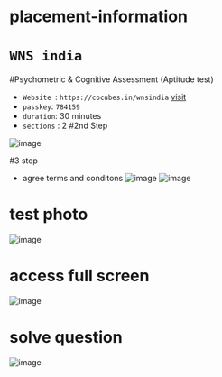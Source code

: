 # placement-information


# `WNS india`

#Psychometric & Cognitive Assessment (Aptitude test)

- `Website `: `https://cocubes.in/wnsindia` [visit](https://cocubes.in/wnsindia)
- `passkey`: `784159`
- `duration`: 30 minutes
- `sections` : 2
#2nd Step


![image](https://github.com/Krishna-sm/placement-information/assets/105251808/81bd3242-0e44-4f81-819d-c4e6e68e23eb)


#3 step
- agree terms and conditons
![image](https://github.com/Krishna-sm/placement-information/assets/105251808/c46c0c49-8a12-4d83-a471-7da06de42454)
![image](https://github.com/Krishna-sm/placement-information/assets/105251808/8489cecf-1765-4440-9022-fd12cf6ae88b)


# test photo
![image](https://github.com/Krishna-sm/placement-information/assets/105251808/e2e8ed23-9419-4ddc-972e-2922d39a456c)

# access full screen
![image](https://github.com/Krishna-sm/placement-information/assets/105251808/d020f93b-2666-4f51-b93a-d8b100e87a00)


# solve question
![image](https://github.com/Krishna-sm/placement-information/assets/105251808/915bfea5-4e6a-4adb-ae3d-ea7b7f9ee45c)
